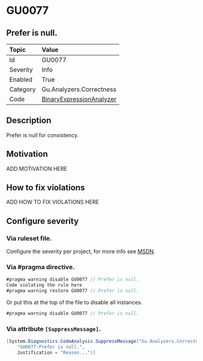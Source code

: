 # GU0077
## Prefer is null.

| Topic    | Value
| :--      | :--
| Id       | GU0077
| Severity | Info
| Enabled  | True
| Category | Gu.Analyzers.Correctness
| Code     | [BinaryExpressionAnalyzer](https://github.com/GuOrg/Gu.Analyzers/blob/master/Gu.Analyzers/Analyzers/BinaryExpressionAnalyzer.cs)


## Description

Prefer is null for consistency.

## Motivation

ADD MOTIVATION HERE

## How to fix violations

ADD HOW TO FIX VIOLATIONS HERE

<!-- start generated config severity -->
## Configure severity

### Via ruleset file.

Configure the severity per project, for more info see [MSDN](https://msdn.microsoft.com/en-us/library/dd264949.aspx).

### Via #pragma directive.
```C#
#pragma warning disable GU0077 // Prefer is null.
Code violating the rule here
#pragma warning restore GU0077 // Prefer is null.
```

Or put this at the top of the file to disable all instances.
```C#
#pragma warning disable GU0077 // Prefer is null.
```

### Via attribute `[SuppressMessage]`.

```C#
[System.Diagnostics.CodeAnalysis.SuppressMessage("Gu.Analyzers.Correctness", 
    "GU0077:Prefer is null.", 
    Justification = "Reason...")]
```
<!-- end generated config severity -->